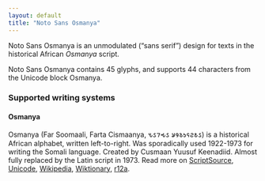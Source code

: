 ```yaml
---
layout: default
title: "Noto Sans Osmanya"
---
```

Noto Sans Osmanya is an unmodulated (“sans serif”) design for texts in the historical African _Osmanya_ script. 

Noto Sans Osmanya contains 45 glyphs, and supports 44 characters from the Unicode block Osmanya.


### Supported writing systems


#### Osmanya

Osmanya (Far Soomaali, Farta Cismaanya, <span class='autonym'>𐒍𐒖𐒇𐒂𐒖 𐒋𐒘𐒈𐒑𐒛𐒒𐒕𐒖</span>) is a historical African alphabet, written left-to-right. Was sporadically used 1922-1973 for writing the Somali language. Created by Cusmaan Yuusuf Keenadiid. Almost fully replaced by the Latin script in 1973. Read more on [ScriptSource](https://scriptsource.org/scr/Osma), [Unicode](https://www.unicode.org/versions/Unicode13.0.0/ch19.pdf#G16914), [Wikipedia](https://en.wikipedia.org/wiki/ISO_15924:Osma), [Wiktionary](https://en.wiktionary.org/wiki/Category:Osmanya_script), [r12a](https://r12a.github.io/scripts/links?iso=Osma).

